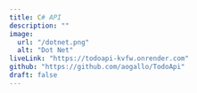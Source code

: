```yaml
---
title: C# API
description: ""
image:
  url: "/dotnet.png"
  alt: "Dot Net"
liveLink: "https://todoapi-kvfw.onrender.com"
github: "https://github.com/aogallo/TodoApi"
draft: false
---
```

